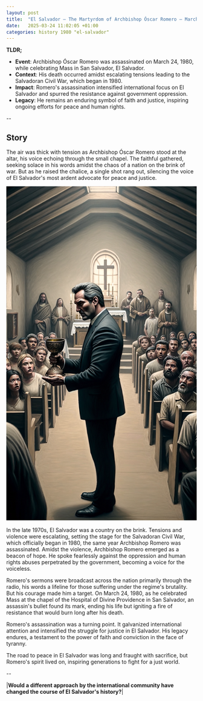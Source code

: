 ```yaml
---
layout: post
title:  "El Salvador – The Martyrdom of Archbishop Óscar Romero – March 24, 1980"
date:   2025-03-24 11:02:05 +01:00
categories: history 1980 "el-salvador"
---
```


**TLDR;**
- **Event**: Archbishop Óscar Romero was assassinated on March 24, 1980, while celebrating Mass in San Salvador, El Salvador.
- **Context**: His death occurred amidst escalating tensions leading to the Salvadoran Civil War, which began in 1980.
- **Impact**: Romero's assassination intensified international focus on El Salvador and spurred the resistance against government oppression.
- **Legacy**: He remains an enduring symbol of faith and justice, inspiring ongoing efforts for peace and human rights.

--

## Story

The air was thick with tension as Archbishop Óscar Romero stood at the altar, his voice echoing through the small chapel. The faithful gathered, seeking solace in his words amidst the chaos of a nation on the brink of war. But as he raised the chalice, a single shot rang out, silencing the voice of El Salvador's most ardent advocate for peace and justice.

![Image](/assets/images/24_March_69b4451d24c4c57c972e910c490939ec.png)

In the late 1970s, El Salvador was a country on the brink. Tensions and violence were escalating, setting the stage for the Salvadoran Civil War, which officially began in 1980, the same year Archbishop Romero was assassinated. Amidst the violence, Archbishop Romero emerged as a beacon of hope. He spoke fearlessly against the oppression and human rights abuses perpetrated by the government, becoming a voice for the voiceless.

Romero's sermons were broadcast across the nation primarily through the radio, his words a lifeline for those suffering under the regime's brutality. But his courage made him a target. On March 24, 1980, as he celebrated Mass at the chapel of the Hospital of Divine Providence in San Salvador, an assassin's bullet found its mark, ending his life but igniting a fire of resistance that would burn long after his death.

Romero's assassination was a turning point. It galvanized international attention and intensified the struggle for justice in El Salvador. His legacy endures, a testament to the power of faith and conviction in the face of tyranny.

The road to peace in El Salvador was long and fraught with sacrifice, but Romero's spirit lived on, inspiring generations to fight for a just world.

--

|**Would a different approach by the international community have changed the course of El Salvador's history?**|

